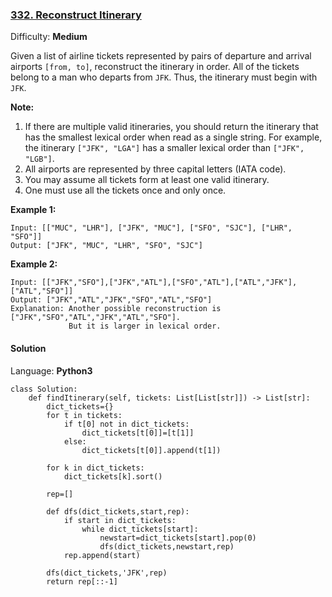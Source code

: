 ### [332\. Reconstruct Itinerary](https://leetcode.com/problems/reconstruct-itinerary/)

Difficulty: **Medium**


Given a list of airline tickets represented by pairs of departure and arrival airports `[from, to]`, reconstruct the itinerary in order. All of the tickets belong to a man who departs from `JFK`. Thus, the itinerary must begin with `JFK`.

**Note:**

1.  If there are multiple valid itineraries, you should return the itinerary that has the smallest lexical order when read as a single string. For example, the itinerary `["JFK", "LGA"]` has a smaller lexical order than `["JFK", "LGB"]`.
2.  All airports are represented by three capital letters (IATA code).
3.  You may assume all tickets form at least one valid itinerary.
4.  One must use all the tickets once and only once.

**Example 1:**

```
Input: [["MUC", "LHR"], ["JFK", "MUC"], ["SFO", "SJC"], ["LHR", "SFO"]]
Output: ["JFK", "MUC", "LHR", "SFO", "SJC"]
```

**Example 2:**

```
Input: [["JFK","SFO"],["JFK","ATL"],["SFO","ATL"],["ATL","JFK"],["ATL","SFO"]]
Output: ["JFK","ATL","JFK","SFO","ATL","SFO"]
Explanation: Another possible reconstruction is ["JFK","SFO","ATL","JFK","ATL","SFO"].
             But it is larger in lexical order.
```


#### Solution

Language: **Python3**

```python3
class Solution:
    def findItinerary(self, tickets: List[List[str]]) -> List[str]:
        dict_tickets={}
        for t in tickets:
            if t[0] not in dict_tickets:
                dict_tickets[t[0]]=[t[1]]
            else:
                dict_tickets[t[0]].append(t[1])
        
        for k in dict_tickets:
            dict_tickets[k].sort()
        
        rep=[]
        
        def dfs(dict_tickets,start,rep):
            if start in dict_tickets:
                while dict_tickets[start]:
                    newstart=dict_tickets[start].pop(0)
                    dfs(dict_tickets,newstart,rep)
            rep.append(start)
        
        dfs(dict_tickets,'JFK',rep)
        return rep[::-1]
```
